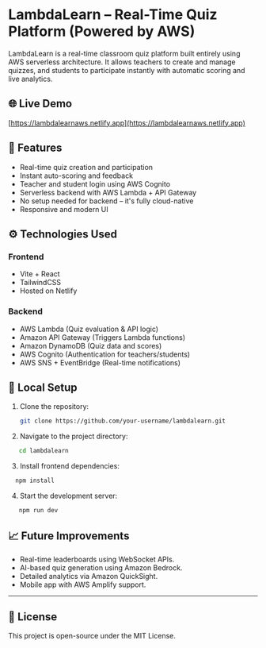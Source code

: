 # LambdaLearn – Real-Time Quiz Platform (Powered by AWS)

LambdaLearn is a real-time classroom quiz platform built entirely using AWS serverless architecture. It allows teachers to create and manage quizzes, and students to participate instantly with automatic scoring and live analytics.

## 🌐 Live Demo

[https://lambdalearnaws.netlify.app](https://lambdalearnaws.netlify.app)

## 📌 Features

- Real-time quiz creation and participation
- Instant auto-scoring and feedback
- Teacher and student login using AWS Cognito
- Serverless backend with AWS Lambda + API Gateway
- No setup needed for backend – it's fully cloud-native
- Responsive and modern UI

## ⚙️ Technologies Used

### Frontend

- Vite + React
- TailwindCSS
- Hosted on Netlify

### Backend

- AWS Lambda (Quiz evaluation & API logic)
- Amazon API Gateway (Triggers Lambda functions)
- Amazon DynamoDB (Quiz data and scores)
- AWS Cognito (Authentication for teachers/students)
- AWS SNS + EventBridge (Real-time notifications)

## 🧪 Local Setup

1. Clone the repository:  
   ```bash
   git clone https://github.com/your-username/lambdalearn.git

2. Navigate to the project directory:

```bash
   cd lambdalearn
```

3. Install frontend dependencies:

```bash
  npm install
```

4. Start the development server:

```bash
   npm run dev
```


## 📈 Future Improvements

- Real-time leaderboards using WebSocket APIs.
- AI-based quiz generation using Amazon Bedrock.
- Detailed analytics via Amazon QuickSight.
- Mobile app with AWS Amplify support.

---

## 📄 License

This project is open-source under the MIT License.
